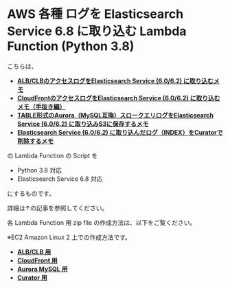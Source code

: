 # AWS 各種 ログを Elasticsearch Service 6.8 に取り込む Lambda Function (Python 3.8)

こちらは、

 - **[ALB/CLBのアクセスログをElasticsearch Service (6.0/6.2) に取り込むメモ](https://qiita.com/hmatsu47/items/826b00ff008d4e3edecf)**
 - **[CloudFrontのアクセスログをElasticsearch Service (6.0/6.2) に取り込むメモ（手抜き編）](https://qiita.com/hmatsu47/items/552ec1e4bc8e43051d9e)**
 - **[TABLE形式のAurora（MySQL互換）スロークエリログをElasticsearch Service (6.0/6.2) に取り込みS3に保存するメモ](https://qiita.com/hmatsu47/items/8c92b1a43fd412c054cf)**
 - **[Elasticsearch Service (6.0/6.2) に取り込んだログ（INDEX）をCuratorで削除するメモ](https://qiita.com/hmatsu47/items/e4b8a5bd44de0bee1682)**

の Lambda Function の Script を

 - Python 3.8 対応
 - Elasticsearch Service 6.8 対応

にするものです。

詳細は↑の記事を参照してください。

各 Lambda Function 用 zip file の作成方法は、以下をご覧ください。

※EC2 Amazon Linux 2 上での作成方法です。

 - **[ALB/CLB 用](alb_log_to_es/README.md)**
 - **[CloudFront 用](cf_log_to_es/README.md)**
 - **[Aurora MySQL 用](aurora_log_to_es/README.md)**
 - **[Curator 用](curator_es/README.md)**
